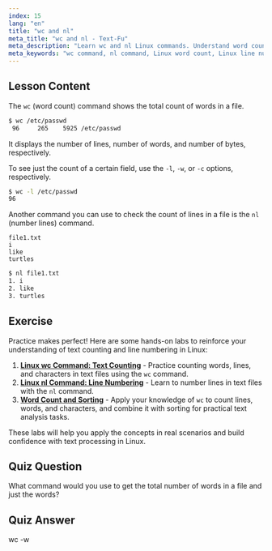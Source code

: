 ```yaml
---
index: 15
lang: "en"
title: "wc and nl"
meta_title: "wc and nl - Text-Fu"
meta_description: "Learn wc and nl Linux commands. Understand word count, line numbering, and file analysis. Improve your Linux command-line skills today!"
meta_keywords: "wc command, nl command, Linux word count, Linux line numbers, file analysis, Linux tutorial, beginner Linux, Linux guide"
---
```


## Lesson Content

The `wc` (word count) command shows the total count of words in a file.

```bash
$ wc /etc/passwd
 96     265    5925 /etc/passwd
```

It displays the number of lines, number of words, and number of bytes, respectively.

To see just the count of a certain field, use the `-l`, `-w`, or `-c` options, respectively.

```bash
$ wc -l /etc/passwd
96
```

Another command you can use to check the count of lines in a file is the `nl` (number lines) command.

```plaintext
file1.txt
i
like
turtles
```

```bash
$ nl file1.txt
1. i
2. like
3. turtles
```

## Exercise

Practice makes perfect! Here are some hands-on labs to reinforce your understanding of text counting and line numbering in Linux:

1. **[Linux wc Command: Text Counting](https://labex.io/labs/linux-linux-wc-command-text-counting-219200)** - Practice counting words, lines, and characters in text files using the `wc` command.
2. **[Linux nl Command: Line Numbering](https://labex.io/labs/linux-linux-nl-command-line-numbering-210988)** - Learn to number lines in text files with the `nl` command.
3. **[Word Count and Sorting](https://labex.io/labs/linux-word-count-and-sorting-388125)** - Apply your knowledge of `wc` to count lines, words, and characters, and combine it with sorting for practical text analysis tasks.

These labs will help you apply the concepts in real scenarios and build confidence with text processing in Linux.

## Quiz Question

What command would you use to get the total number of words in a file and just the words?

## Quiz Answer

wc -w
